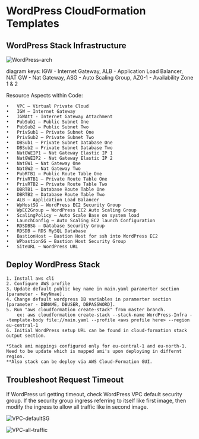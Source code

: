 # WordPress CloudFormation Templates

## WordPress Stack Infrastructure

![WordPress-arch](https://user-images.githubusercontent.com/44127516/100526586-dfa5a480-31d2-11eb-95dd-9e14416fc120.jpg)

diagram keys:
  IGW - Internet Gateway, 
  ALB - Application Load Balancer, 
  NAT GW - Nat Gateway, 
  ASG - Auto Scaling Group, 
  AZ0-1 - Availability Zone 1 & 2
  
Resource Aspects within Code:

    •	VPC – Virtual Private Cloud
    •	IGW – Internet Gateway
    •	IGWAtt - Internet Gateway Attachment
    •	PubSub1 – Public Subnet One
    •	PubSub2 – Public Subnet Two
    •	PrivSub1 – Private Subnet One
    •	PrivSub2 – Private Subnet Two
    •	DBSub1 – Private Subnet Database One
    •	DBSub2 – Private Subnet Database Two
    •	NatGWEIP1 – Nat Gateway Elastic IP 1
    •	NatGWEIP2 - Nat Gateway Elastic IP 2
    •	NatGW1 – Nat Gateway One
    •	NatGW2 – Nat Gateway Two
    •	PubRTB1 – Public Route Table One
    •	PrivRTB1 – Private Route Table One
    •	PrivRTB2 – Private Route Table Two
    •	DBRTB1 – Database Route Table One
    •	DBRTB2 – Database Route Table Two
    •	ALB – Application Load Balancer
    •	WpHostSG – WordPress EC2 Security Group
    •	WpEC2Group – WordPress EC2 Auto Scaling Group
    •	ScalingPolicy – Auto Scale Base on system load
    •	LaunchConfig – Auto Scaling EC2 launch Configuration
    •	RDSDBSG – Database Security Group
    •	RDSDB – RDS MySQL Database
    •	BastionHost – Bastion Host for ssh into WordPress EC2
    •	WPbastionSG – Bastion Host Security Group
    •	SiteURL – WordPress URL


## Deploy WordPress Stack
  
    1. Install aws cli
    2. Configure AWS profile
    3. Update default public key name in main.yaml paramerter section [parameter - KeyNmae].
    4. Change default wordpress DB variables in paramerter section [parameter - DBNAME, DBUSER, DBPASSWORD].
    5. Run "aws cloudformation create-stack" from master branch.
        ex: aws cloudformation create-stack --stack-name WordPress-Infra --template-body file://main.yaml --profile <aws prefile here> --region eu-central-1
    6. Initial WordPress setup URL can be found in cloud-formation stack output section.
    
    *Stack ami mappings configured only for eu-central-1 and eu-north-1. Need to be update which is mapped ami's upon deploying in differnt region.
    **Also stack can be deploy via AWS Cloud-Formation GUI.

## Troubleshoot Request Timeout
  
 If WordPress url getting timeout, check WordPress VPC default security group. If the security group ingress referring to itself like first image, then modify the ingress to allow all traffic like in second image.
 
![VPC-defaultSG](https://user-images.githubusercontent.com/44127516/100249708-8b39c500-2f45-11eb-9b65-e02ed8248ecc.png)

![VPC-all-traffic](https://user-images.githubusercontent.com/44127516/100249722-8f65e280-2f45-11eb-8449-6ab7e4e2939b.png)
